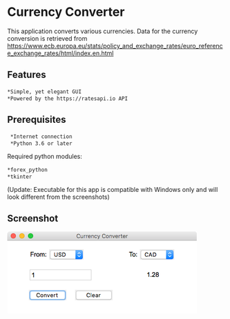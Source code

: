 # Currency Converter
This application converts various currencies.  Data for the currency conversion is retrieved from
https://www.ecb.europa.eu/stats/policy_and_exchange_rates/euro_reference_exchange_rates/html/index.en.html 

## Features
    *Simple, yet elegant GUI
    *Powered by the https://ratesapi.io API 
  
## Prerequisites
     *Internet connection
     *Python 3.6 or later

Required python modules:

    *forex_python
    *tkinter

(Update: Executable for this app is compatible with Windows only and will look different from the screenshots)
## Screenshot
![Image](Screenshot.png)
